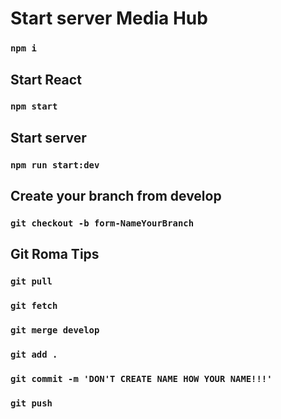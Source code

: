 # Start server Media Hub

### `npm i`

## Start React

### `npm start`

## Start server

### `npm run start:dev`

## Create your branch from develop

### `git checkout -b form-NameYourBranch`

## Git Roma Tips

### `git pull`
### `git fetch`
### `git merge develop`

### `git add .`
### `git commit -m 'DON'T CREATE NAME HOW YOUR NAME!!!'`
### `git push`
















